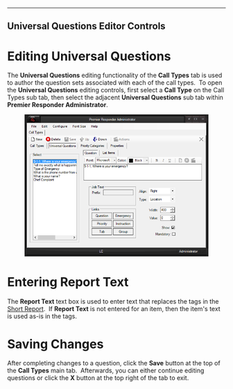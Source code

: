  -----------------------------------------
  **Universal Questions Editor Controls**
  -----------------------------------------

# Editing Universal Questions

The **Universal Questions** editing functionality of the **Call Types**
tab is used to author the question sets associated with each of the call
types.  To open the **Universal Questions** editing controls, first
select a **Call Type** on the Call Types sub tab, then select the
adjacent **Universal Questions** sub tab within **Premier Responder
Administrator**.

<figure><img src=".gitbook/assets/General Questions Editor_files/image001.png" alt=""><figcaption></figcaption></figure> 

# Entering Report Text

The **Report Text** text box is used to enter text that replaces the
tags in the [Short Report](<Short Report.md>).  If **Report Text** is
not entered for an item, then the item\'s text is used as-is in the
tags.

# Saving Changes

After completing changes to a question, click the **Save** button at the
top of the **Call Types** main tab.  Afterwards, you can either continue
editing questions or click the **X** button at the top right of the tab
to exit.
